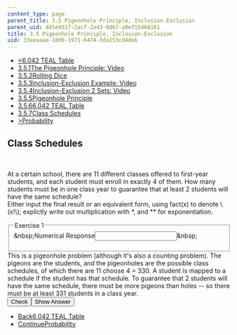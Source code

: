 ```yaml
---
content_type: page
parent_title: 3.5 Pigeonhole Principle, Inclusion-Exclusion
parent_uid: d45e9517-2acf-2a43-0d67-a0ef15468161
title: 3.5 Pigeonhole Principle, Inclusion-Exclusion
uid: 33eeaaae-10d0-1971-6474-5da153cd4deb
---
```

<ul class="navigation pagination"><li id="top_bck_btn"><a href='/courses/electrical-engineering-and-computer-science/6-042j-mathematics-for-computer-science-spring-2015/counting/tp10-1/vertical-0bb6e57f86c4';><<span>6.042 TEAL Table</span></a></li><li id="flp_btn_1" ><a href='/courses/electrical-engineering-and-computer-science/6-042j-mathematics-for-computer-science-spring-2015/counting/tp10-1'>3.5.1<span>The Pigeonhole Principle: Video</span></a></li><li id="flp_btn_2" ><a href='/courses/electrical-engineering-and-computer-science/6-042j-mathematics-for-computer-science-spring-2015/counting/tp10-1/vertical-4e860a9da2fe'>3.5.2<span>Rolling Dice</span></a></li><li id="flp_btn_3" ><a href='/courses/electrical-engineering-and-computer-science/6-042j-mathematics-for-computer-science-spring-2015/counting/tp10-1/vertical-6d18e84b97d0'>3.5.3<span>Inclusion-Exclusion Example: Video</span></a></li><li id="flp_btn_4" ><a href='/courses/electrical-engineering-and-computer-science/6-042j-mathematics-for-computer-science-spring-2015/counting/tp10-1/vertical-d7d25ffeb295'>3.5.4<span>Inclusion-Exclusion 2 Sets: Video</span></a></li><li id="flp_btn_5" ><a href='/courses/electrical-engineering-and-computer-science/6-042j-mathematics-for-computer-science-spring-2015/counting/tp10-1/vertical-138fcb49e968'>3.5.5<span>Pigeonhole Principle</span></a></li><li id="flp_btn_6" ><a href='/courses/electrical-engineering-and-computer-science/6-042j-mathematics-for-computer-science-spring-2015/counting/tp10-1/vertical-0bb6e57f86c4'>3.5.6<span>6.042 TEAL Table</span></a></li><li id="flp_btn_7" class="button_selected"><a href='/courses/electrical-engineering-and-computer-science/6-042j-mathematics-for-computer-science-spring-2015/counting/tp10-1/class-schedules'>3.5.7<span>Class Schedules</span></a></li><li id="top_continue_btn"><a href='/courses/electrical-engineering-and-computer-science/6-042j-mathematics-for-computer-science-spring-2015/probability';>><span>Probability</span></a></li></ul><h2 class="subhead">Class Schedules</h2><div class="self_assessment">
<br display_name="Class Schedules" url_name="Class_Schedules_2" />
<div id="Q1_div" class="problem_question"><p display_name="Class Schedules" url_name="Class_Schedules_3">At a certain school, there are 11 different classes offered to first-year students, and each student must enroll in exactly 4 of them. How many students must be in one class year to guarantee that at least 2 students will have the same schedule?
    <br />
  Either input the final result or an equivalent form, using fact(x) to denote \(x!\); explictly write out multiplication with *, and ** for exponentiation.</p><fieldset><legend class="visually-hidden">Exercise 1</legend><div class="choice"><label id="Q1_label"><span id="Q1_aria_status" tabindex="-1" class="visually-hidden">&amp;nbsp;</span><span class="visually-hidden">Numerical Response</span><input type="text" id="Q1_input" value="" onkeypress="numericTypedOrDropDownSelected(1)" class="problem_text_input"><input type="hidden" id="Q1_ans" value="331"><input type="hidden" id="Q1_tolerance" value="0"><span id="Q1_normal_status" class="nostatus" aria-hidden="true">&amp;nbsp;</span></label></div><p id="S1_ans" tabindex="-1" class="problem_answer"></p></fieldset></div><div id="S1_div" class="problem_solution" tabindex="-1" display_name="Class Schedules" url_name="Class_Schedules_5">
    This is a pigeonhole problem (although it's also a counting problem). The pigeons are the students, and the pigeonholes are the possible class schedules, of which there are 11 choose 4 = 330. A student is mapped to a schedule if the student has that schedule. To guarantee that 2 students will have the same schedule, there must be more pigeons than holes -- so there must be at least 331 students in a class year.
  </div><div class="action"><button id="Q1_button" onclick="checkAnswer({1: 'numerical'})" class="problem_mo_button">Check</button><button id="Q1_button_show" onclick="showHideSolution({1: 'numerical'}, 1, [1])" class="problem_mo_button">Show Answer</button></div></div><ul class="navigation progress"><li id="bck_btn"><a href='/courses/electrical-engineering-and-computer-science/6-042j-mathematics-for-computer-science-spring-2015/counting/tp10-1/vertical-0bb6e57f86c4';>Back<span>6.042 TEAL Table</span></a></li><li id="continue_btn"><a href='/courses/electrical-engineering-and-computer-science/6-042j-mathematics-for-computer-science-spring-2015/probability';>Continue<span>Probability</span></a></li></ul>